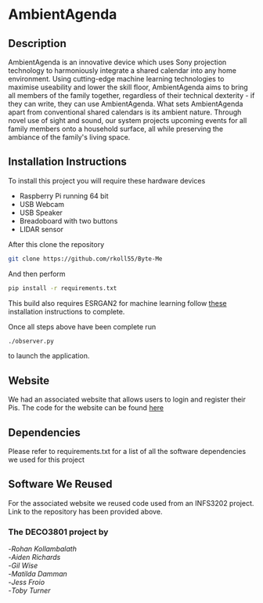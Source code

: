 # AmbientAgenda

## Description
AmbientAgenda is an innovative device which uses Sony projection technology to harmoniously integrate a shared calendar into any home environment. Using cutting-edge machine learning technologies to maximise useability and lower the skill floor,  AmbientAgenda aims to bring all members of the family together, regardless of their technical dexterity - if they can write, they can use AmbientAgenda. What sets AmbientAgenda apart from conventional shared calendars is its ambient nature. Through novel use of sight and sound, our system projects upcoming events for all family members onto a household surface, all while preserving the ambiance of the family's living space. 


## Installation Instructions
To install this project you will require these hardware devices
- Raspberry Pi running 64 bit
- USB Webcam
- USB Speaker
- Breadoboard with two buttons
- LIDAR sensor

After this clone the repository
```bash
git clone https://github.com/rkoll55/Byte-Me
```

And then perform
```bash
pip install -r requirements.txt
```
This build also requires ESRGAN2 for machine learning follow [these](https://huggingface.co/ai-forever/Real-ESRGAN/resolve/0a00b8e4dc6dd1e1fe0ebb453d4ffeb3f52f89a4/README.md) installation instructions to complete.


Once all steps above have been complete run
```bash
./observer.py
```
to launch the application.

## Website
We had an associated website that allows users to login and register their Pis. The code for the website can be found [here](https://github.com/rkoll55/Ambiance)

## Dependencies
Please refer to requirements.txt for a list of all the software dependencies we used for this project

## Software We Reused
For the associated website we reused code used from an INFS3202 project. Link to the repository has been provided above.

### The DECO3801 project by  
-*Rohan Kollambalath*  
-*Aiden Richards*   
-*Gil Wise*   
-*Matilda Damman*  
-*Jess Froio*  
-*Toby Turner*
